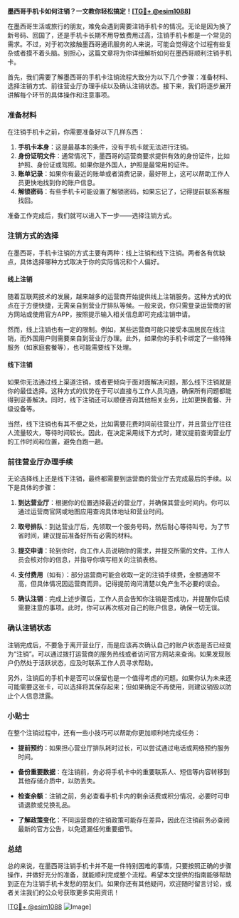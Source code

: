 **墨西哥手机卡如何注销？一文教你轻松搞定！[[TG💪+ @esim1088](https://t.me/s/esim1088)]**

在墨西哥生活或旅行的朋友，难免会遇到需要注销手机卡的情况。无论是因为换了新号码、回国了，还是手机卡长期不用导致费用过高，注销手机卡都是一个常见的需求。不过，对于初次接触墨西哥通讯服务的人来说，可能会觉得这个过程有些复杂或者摸不着头脑。别担心，这篇文章将为你详细解析如何在墨西哥顺利注销手机卡。

首先，我们需要了解墨西哥的手机卡注销流程大致分为以下几个步骤：准备材料、选择注销方式、前往营业厅办理手续以及确认注销状态。接下来，我们将逐步展开讲解每个环节的具体操作和注意事项。

### 准备材料

在注销手机卡之前，你需要准备好以下几样东西：

1. **手机卡本身**：这是最基本的条件，没有手机卡就无法进行注销。
2. **身份证明文件**：通常情况下，墨西哥的运营商要求提供有效的身份证件，比如护照、身份证或驾照。如果你是外国人，护照是最常用的证件。
3. **账单记录**：如果你有最近的账单或者消费记录，最好带上，这可以帮助工作人员更快地找到你的账户信息。
4. **解锁密码**：有些手机卡可能设置了解锁密码，如果忘记了，记得提前联系客服找回。

准备工作完成后，我们就可以进入下一步——选择注销方式。

### 注销方式的选择

在墨西哥，手机卡注销的方式主要有两种：线上注销和线下注销。两者各有优缺点，具体选择哪种方式取决于你的实际情况和个人偏好。

#### 线上注销

随着互联网技术的发展，越来越多的运营商开始提供线上注销服务。这种方式的优点在于方便快捷，无需亲自到营业厅排队等候。一般来说，你只需登录运营商的官方网站或使用官方APP，按照提示输入相关信息即可完成注销申请。

然而，线上注销也有一定的限制。例如，某些运营商可能只接受本国居民在线注销，而外国用户则需要亲自到营业厅办理。此外，如果你的手机卡绑定了一些特殊服务（如家庭套餐等），也可能需要线下处理。

#### 线下注销

如果你无法通过线上渠道注销，或者更倾向于面对面解决问题，那么线下注销就是你的最佳选择。这种方式的优势在于可以直接与工作人员沟通，确保所有问题都能得到妥善解决。同时，线下注销还可以顺便咨询其他相关业务，比如更换套餐、升级设备等。

当然，线下注销也有其不便之处，比如需要花费时间前往营业厅，并且营业厅往往人流量较大，等待时间较长。因此，在决定采用线下方式时，建议提前查询营业厅的工作时间和位置，避免白跑一趟。

### 前往营业厅办理手续

无论选择线上还是线下注销，最终都需要到运营商的营业厅去完成最后的手续。以下是具体的步骤：

1. **到达营业厅**：根据你的位置选择最近的营业厅，并确保其营业时间内。你可以通过运营商官网或地图应用查询具体地址和营业时间。
   
2. **取号排队**：到达营业厅后，先领取一个服务号码，然后耐心等待叫号。为了节省时间，建议提前准备好所有必需的材料。

3. **提交申请**：轮到你时，向工作人员说明你的需求，并提交所需的文件。工作人员会核对你的信息，并指导你填写相关的注销表格。

4. **支付费用**（如有）：部分运营商可能会收取一定的注销手续费，金额通常不高，但具体情况因运营商而异。记得提前询问清楚以免产生不必要的误会。

5. **确认注销**：完成上述步骤后，工作人员会告知你注销是否成功，并提醒你后续需要注意的事项。此时，你可以再次核对自己的账户信息，确保一切无误。

### 确认注销状态

注销完成后，不要急于离开营业厅，而是应该再次确认自己的账户状态是否已经变为“注销”。可以通过拨打运营商的服务热线或者访问官方网站来查询。如果发现账户仍然处于活跃状态，应及时联系工作人员寻求帮助。

另外，注销后的手机卡是否可以保留也是一个值得考虑的问题。如果你认为未来还可能需要这张卡，可以选择将其保存起来；但如果确定不再使用，则建议销毁以防止个人信息泄露。

### 小贴士

在整个注销过程中，还有一些小技巧可以帮助你更加顺利地完成任务：

- **提前预约**：如果担心营业厅排队耗时过长，可以尝试通过电话或网络预约服务时间。
  
- **备份重要数据**：在注销前，务必将手机卡中的重要联系人、短信等内容转移到其他存储介质中，以防丢失。

- **检查余额**：注销之前，务必查看手机卡内的剩余话费或积分情况，必要时可申请退款或兑换礼品。

- **了解政策变化**：不同运营商的注销政策可能存在差异，因此在注销前务必查阅最新的官方公告，以免遗漏任何重要细节。

### 总结

总的来说，在墨西哥注销手机卡并不是一件特别困难的事情，只要按照正确的步骤操作，并做好充分的准备，就能顺利完成整个流程。希望本文提供的指南能够帮助到正在为注销手机卡发愁的朋友们。如果你还有其他疑问，欢迎随时留言讨论，或者关注我们的公众号获取更多实用资讯！

[[TG💪+ @esim1088](https://t.me/s/esim1088) ![Image](https://i.postimg.cc/4NQfJmqS/Snipaste-2025-05-13-00-14-12.png)]